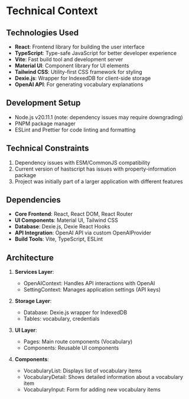 # Technical Context

## Technologies Used

- **React**: Frontend library for building the user interface
- **TypeScript**: Type-safe JavaScript for better developer experience
- **Vite**: Fast build tool and development server
- **Material UI**: Component library for UI elements
- **Tailwind CSS**: Utility-first CSS framework for styling
- **Dexie.js**: Wrapper for IndexedDB for client-side storage
- **OpenAI API**: For generating vocabulary explanations

## Development Setup

- Node.js v20.11.1 (note: dependency issues may require downgrading)
- PNPM package manager
- ESLint and Prettier for code linting and formatting

## Technical Constraints

1. Dependency issues with ESM/CommonJS compatibility
2. Current version of hastscript has issues with property-information package
3. Project was initially part of a larger application with different features

## Dependencies

- **Core Frontend**: React, React DOM, React Router
- **UI Components**: Material UI, Tailwind CSS
- **Database**: Dexie.js, Dexie React Hooks
- **API Integration**: OpenAI API via custom OpenAIProvider
- **Build Tools**: Vite, TypeScript, ESLint

## Architecture

1. **Services Layer**:

   - OpenAIContext: Handles API interactions with OpenAI
   - SettingContext: Manages application settings (API keys)

2. **Storage Layer**:

   - Database: Dexie.js wrapper for IndexedDB
   - Tables: vocabulary, credentials

3. **UI Layer**:

   - Pages: Main route components (Vocabulary)
   - Components: Reusable UI components

4. **Components**:
   - VocabularyList: Displays list of vocabulary items
   - VocabularyDetail: Shows detailed information about a vocabulary item
   - VocabularyInput: Form for adding new vocabulary items
